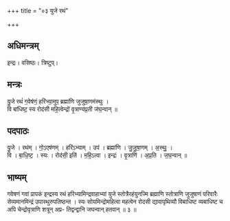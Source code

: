 +++
title = "०३ युजे रथं"

+++
## अधिमन्त्रम्
इन्द्रः। वसिष्ठः। त्रिष्टुप्।

## मन्त्रः
यु॒जे रथं॑ ग॒वेष॑णं॒ हरि॑भ्या॒मुप॒ ब्रह्मा॑णि जुजुषा॒णम॑स्थुः ।  
वि बा॑धिष्ट॒ स्य रोद॑सी महि॒त्वेन्द्रो॑ वृ॒त्राण्य॑प्र॒ती ज॑घ॒न्वान् ॥

## पदपाठः
यु॒जे । रथ॑म् । गो॒ऽएष॑णम् । हरि॑ऽभ्याम् । उप॑ । ब्रह्मा॑णि । जु॒जु॒षा॒णम् । अ॒स्थुः॒ ।  
वि । बा॒धि॒ष्ट॒ । स्यः । रोद॑सी॒ इति॑ । म॒हि॒ऽत्वा । इन्द्रः॑ । वृ॒त्राणि॑ । अ॒प्र॒ति । ज॒घ॒न्वान् ॥

## भाष्यम्
गवेषणं गवां प्रापकं इन्द्रस्य रथं हरिभ्यामिन्द्रवाहाभ्यां युजे स्तोत्रैरहंयुनज्मि ब्रह्माणि स्तोत्राणि जुजुषाणं परिवारैः सेव्यमानमिन्द्रं उपास्थुरुपतिष्ठन्त । स्यः सोयमिन्द्रोमहित्वा महत्वेन रोदसी द्यावापृथिव्यौ विबाधिष्ट व्यबाधिष्ट च अपि चेन्द्रोवृत्राणि शत्रून् अप्र- तिद्वन्द्वानि जघन्वान् हतवान् ॥ ३ ॥